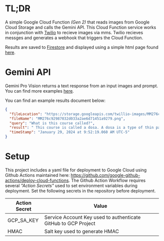 # TL;DR

A simple Google Cloud Function _(Gen 2)_ that reads images from Google Cloud Storage and calls the Gemini API. This Cloud Function service works in conjunction with [Twilio](https://www.twilio.com/) to recieve images via mms. Twilio recieves messges and generates a webhook that triggers the Cloud Function.

Results are saved to [Firestore](https://firebase.google.com/docs/firestore) and displayed using a simple html page found [here](https://storage.googleapis.com/glc-demo-app-host/text.html).

# Gemini API

Gemini Pro Vision returns a text response from an input images and prompt. You can find more examples [here](https://cloud.google.com/vertex-ai/docs/generative-ai/multimodal/sdk-for-gemini/gemini-sdk-overview-reference#generate-content-from-text-and-image).

You can find an example results document below:

```json
{
  "fileLocation": "https://storage.googleapis.com/twillio-images/MM276c92987032d033a2ae6d71451a9279.png",
  "fileName": "MM276c92987032d033a2ae6d71451a9279.png",
  "query": "What is this course called?",
  "result": " This course is called a dosa. A dosa is a type of thin pancake or crepe that is made from a fermented batter of rice and lentils. It is a popular dish in South India and is often served with a variety of chutneys and sambar.",
  "timeStamp": "January 29, 2024 at 9:52:19.060 AM UTC-5"
}
```

# Setup

This project includes a yaml file for deployment to Google Cloud using Github Actions maintained here: https://github.com/google-github-actions/deploy-cloud-functions. The Github Action Workflow requires several _"Action Secrets"_ used to set environment variables during deployment. Set the following secrets in the repository before deployment.

| Action Secret | Value                                                          |
| ------------- | -------------------------------------------------------------- |
| GCP_SA_KEY    | Service Account Key used to authenticate GitHub to GCP Project |
| HMAC          | Salt key used to generate HMAC                                 |
